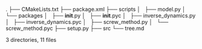 .
├── CMakeLists.txt
├── package.xml
├── scripts
│   ├── model.py
│   └── packages
│       ├── __init__.py
│       ├── __init__.pyc
│       ├── inverse_dynamics.py
│       ├── inverse_dynamics.pyc
│       ├── screw_method.py
│       └── screw_method.pyc
├── setup.py
├── src
└── tree.md

3 directories, 11 files
